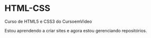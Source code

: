 # HTML-CSS
 Curso de HTML5 e CSS3 do CursoemVideo

 Estou aprendendo a criar sites e agora estou gerenciando repositórios.